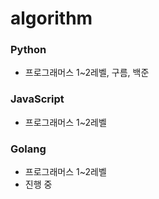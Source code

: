 # algorithm
### Python
- 프로그래머스 1~2레벨, 구름, 백준
### JavaScript
- 프로그래머스 1~2레벨
### Golang
- 프로그래머스 1~2레벨
- 진행 중
